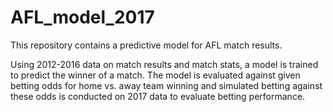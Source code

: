 # AFL_model_2017

This repository contains a predictive model for AFL match results.

Using 2012-2016 data on match results and match stats, a model is trained to predict the winner of a match.
The model is evaluated against given betting odds for home vs. away team winning and simulated betting against these odds is conducted on 2017 data to evaluate betting performance.
